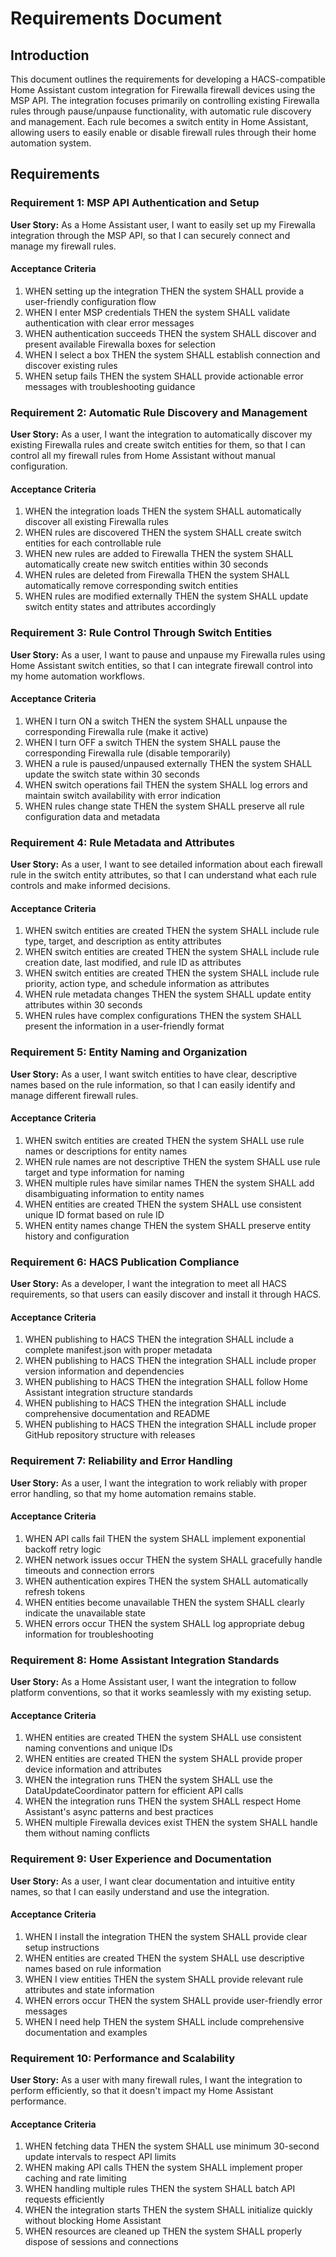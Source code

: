 # Requirements Document

## Introduction

This document outlines the requirements for developing a HACS-compatible Home Assistant custom integration for Firewalla firewall devices using the MSP API. The integration focuses primarily on controlling existing Firewalla rules through pause/unpause functionality, with automatic rule discovery and management. Each rule becomes a switch entity in Home Assistant, allowing users to easily enable or disable firewall rules through their home automation system.

## Requirements

### Requirement 1: MSP API Authentication and Setup

**User Story:** As a Home Assistant user, I want to easily set up my Firewalla integration through the MSP API, so that I can securely connect and manage my firewall rules.

#### Acceptance Criteria

1. WHEN setting up the integration THEN the system SHALL provide a user-friendly configuration flow
2. WHEN I enter MSP credentials THEN the system SHALL validate authentication with clear error messages
3. WHEN authentication succeeds THEN the system SHALL discover and present available Firewalla boxes for selection
4. WHEN I select a box THEN the system SHALL establish connection and discover existing rules
5. WHEN setup fails THEN the system SHALL provide actionable error messages with troubleshooting guidance

### Requirement 2: Automatic Rule Discovery and Management

**User Story:** As a user, I want the integration to automatically discover my existing Firewalla rules and create switch entities for them, so that I can control all my firewall rules from Home Assistant without manual configuration.

#### Acceptance Criteria

1. WHEN the integration loads THEN the system SHALL automatically discover all existing Firewalla rules
2. WHEN rules are discovered THEN the system SHALL create switch entities for each controllable rule
3. WHEN new rules are added to Firewalla THEN the system SHALL automatically create new switch entities within 30 seconds
4. WHEN rules are deleted from Firewalla THEN the system SHALL automatically remove corresponding switch entities
5. WHEN rules are modified externally THEN the system SHALL update switch entity states and attributes accordingly

### Requirement 3: Rule Control Through Switch Entities

**User Story:** As a user, I want to pause and unpause my Firewalla rules using Home Assistant switch entities, so that I can integrate firewall control into my home automation workflows.

#### Acceptance Criteria

1. WHEN I turn ON a switch THEN the system SHALL unpause the corresponding Firewalla rule (make it active)
2. WHEN I turn OFF a switch THEN the system SHALL pause the corresponding Firewalla rule (disable temporarily)
3. WHEN a rule is paused/unpaused externally THEN the system SHALL update the switch state within 30 seconds
4. WHEN switch operations fail THEN the system SHALL log errors and maintain switch availability with error indication
5. WHEN rules change state THEN the system SHALL preserve all rule configuration data and metadata

### Requirement 4: Rule Metadata and Attributes

**User Story:** As a user, I want to see detailed information about each firewall rule in the switch entity attributes, so that I can understand what each rule controls and make informed decisions.

#### Acceptance Criteria

1. WHEN switch entities are created THEN the system SHALL include rule type, target, and description as entity attributes
2. WHEN switch entities are created THEN the system SHALL include rule creation date, last modified, and rule ID as attributes
3. WHEN switch entities are created THEN the system SHALL include rule priority, action type, and schedule information as attributes
4. WHEN rule metadata changes THEN the system SHALL update entity attributes within 30 seconds
5. WHEN rules have complex configurations THEN the system SHALL present the information in a user-friendly format

### Requirement 5: Entity Naming and Organization

**User Story:** As a user, I want switch entities to have clear, descriptive names based on the rule information, so that I can easily identify and manage different firewall rules.

#### Acceptance Criteria

1. WHEN switch entities are created THEN the system SHALL use rule names or descriptions for entity names
2. WHEN rule names are not descriptive THEN the system SHALL use rule target and type information for naming
3. WHEN multiple rules have similar names THEN the system SHALL add disambiguating information to entity names
4. WHEN entities are created THEN the system SHALL use consistent unique ID format based on rule ID
5. WHEN entity names change THEN the system SHALL preserve entity history and configuration

### Requirement 6: HACS Publication Compliance

**User Story:** As a developer, I want the integration to meet all HACS requirements, so that users can easily discover and install it through HACS.

#### Acceptance Criteria

1. WHEN publishing to HACS THEN the integration SHALL include a complete manifest.json with proper metadata
2. WHEN publishing to HACS THEN the integration SHALL include proper version information and dependencies
3. WHEN publishing to HACS THEN the integration SHALL follow Home Assistant integration structure standards
4. WHEN publishing to HACS THEN the integration SHALL include comprehensive documentation and README
5. WHEN publishing to HACS THEN the integration SHALL include proper GitHub repository structure with releases

### Requirement 7: Reliability and Error Handling

**User Story:** As a user, I want the integration to work reliably with proper error handling, so that my home automation remains stable.

#### Acceptance Criteria

1. WHEN API calls fail THEN the system SHALL implement exponential backoff retry logic
2. WHEN network issues occur THEN the system SHALL gracefully handle timeouts and connection errors
3. WHEN authentication expires THEN the system SHALL automatically refresh tokens
4. WHEN entities become unavailable THEN the system SHALL clearly indicate the unavailable state
5. WHEN errors occur THEN the system SHALL log appropriate debug information for troubleshooting

### Requirement 8: Home Assistant Integration Standards

**User Story:** As a Home Assistant user, I want the integration to follow platform conventions, so that it works seamlessly with my existing setup.

#### Acceptance Criteria

1. WHEN entities are created THEN the system SHALL use consistent naming conventions and unique IDs
2. WHEN entities are created THEN the system SHALL provide proper device information and attributes
3. WHEN the integration runs THEN the system SHALL use the DataUpdateCoordinator pattern for efficient API calls
4. WHEN the integration runs THEN the system SHALL respect Home Assistant's async patterns and best practices
5. WHEN multiple Firewalla devices exist THEN the system SHALL handle them without naming conflicts

### Requirement 9: User Experience and Documentation

**User Story:** As a user, I want clear documentation and intuitive entity names, so that I can easily understand and use the integration.

#### Acceptance Criteria

1. WHEN I install the integration THEN the system SHALL provide clear setup instructions
2. WHEN entities are created THEN the system SHALL use descriptive names based on rule information
3. WHEN I view entities THEN the system SHALL provide relevant rule attributes and state information
4. WHEN errors occur THEN the system SHALL provide user-friendly error messages
5. WHEN I need help THEN the system SHALL include comprehensive documentation and examples

### Requirement 10: Performance and Scalability

**User Story:** As a user with many firewall rules, I want the integration to perform efficiently, so that it doesn't impact my Home Assistant performance.

#### Acceptance Criteria

1. WHEN fetching data THEN the system SHALL use minimum 30-second update intervals to respect API limits
2. WHEN making API calls THEN the system SHALL implement proper caching and rate limiting
3. WHEN handling multiple rules THEN the system SHALL batch API requests efficiently
4. WHEN the integration starts THEN the system SHALL initialize quickly without blocking Home Assistant
5. WHEN resources are cleaned up THEN the system SHALL properly dispose of sessions and connections